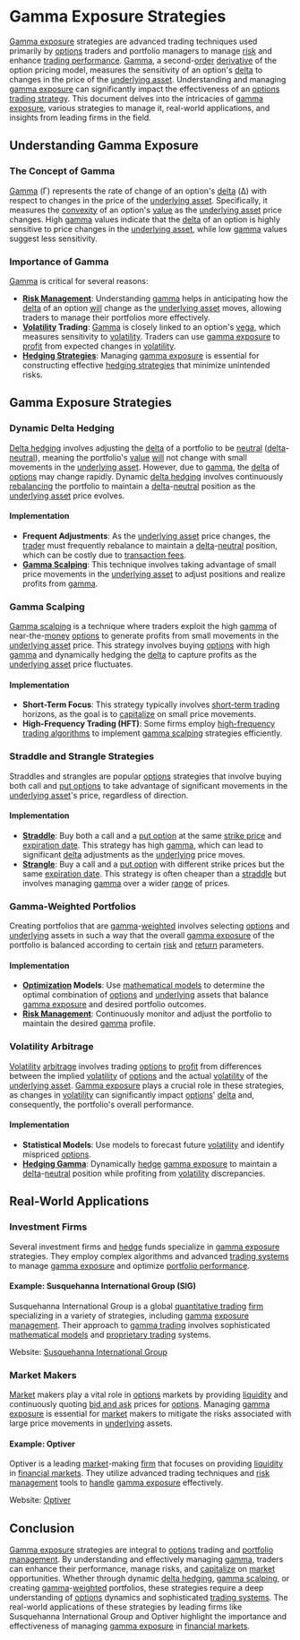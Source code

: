 # Gamma Exposure Strategies

[Gamma exposure](../g/gamma_exposure.md) strategies are advanced trading techniques used primarily by [options](../o/options.md) traders and portfolio managers to manage [risk](../r/risk.md) and enhance [trading performance](../t/trading_performance.md). [Gamma](../g/gamma.md), a second-[order](../o/order.md) [derivative](../d/derivative.md) of the option pricing model, measures the sensitivity of an option's [delta](../d/delta.md) to changes in the price of the [underlying asset](../u/underlying_asset.md). Understanding and managing [gamma exposure](../g/gamma_exposure.md) can significantly impact the effectiveness of an [options](../o/options.md) [trading strategy](../t/trading_strategy.md). This document delves into the intricacies of [gamma exposure](../g/gamma_exposure.md), various strategies to manage it, real-world applications, and insights from leading firms in the field.

## Understanding Gamma Exposure

### The Concept of Gamma
[Gamma](../g/gamma.md) (Γ) represents the rate of change of an option's [delta](../d/delta.md) (Δ) with respect to changes in the price of the [underlying asset](../u/underlying_asset.md). Specifically, it measures the [convexity](../c/convexity.md) of an option's [value](../v/value.md) as the [underlying asset](../u/underlying_asset.md) price changes. High [gamma](../g/gamma.md) values indicate that the [delta](../d/delta.md) of an option is highly sensitive to price changes in the [underlying asset](../u/underlying_asset.md), while low [gamma](../g/gamma.md) values suggest less sensitivity.

### Importance of Gamma
[Gamma](../g/gamma.md) is critical for several reasons:
- **[Risk Management](../r/risk_management.md)**: Understanding [gamma](../g/gamma.md) helps in anticipating how the [delta](../d/delta.md) of an option [will](../w/will.md) change as the [underlying asset](../u/underlying_asset.md) moves, allowing traders to manage their portfolios more effectively.
- **[Volatility](../v/volatility.md) Trading**: [Gamma](../g/gamma.md) is closely linked to an option's [vega](../v/vega.md), which measures sensitivity to [volatility](../v/volatility.md). Traders can use [gamma exposure](../g/gamma_exposure.md) to [profit](../p/profit.md) from expected changes in [volatility](../v/volatility.md).
- **[Hedging Strategies](../h/hedging_strategies.md)**: Managing [gamma exposure](../g/gamma_exposure.md) is essential for constructing effective [hedging strategies](../h/hedging_strategies.md) that minimize unintended risks.

## Gamma Exposure Strategies

### Dynamic Delta Hedging
[Delta hedging](../d/delta_hedging.md) involves adjusting the [delta](../d/delta.md) of a portfolio to be [neutral](../n/neutral.md) ([delta](../d/delta.md)-[neutral](../n/neutral.md)), meaning the portfolio's [value](../v/value.md) [will](../w/will.md) not change with small movements in the [underlying asset](../u/underlying_asset.md). However, due to [gamma](../g/gamma.md), the [delta](../d/delta.md) of [options](../o/options.md) may change rapidly. Dynamic [delta hedging](../d/delta_hedging.md) involves continuously [rebalancing](../r/rebalancing.md) the portfolio to maintain a [delta](../d/delta.md)-[neutral](../n/neutral.md) position as the [underlying asset](../u/underlying_asset.md) price evolves.

#### Implementation
- **Frequent Adjustments**: As the [underlying asset](../u/underlying_asset.md) price changes, the [trader](../t/trader.md) must frequently rebalance to maintain a [delta](../d/delta.md)-[neutral](../n/neutral.md) position, which can be costly due to [transaction fees](../t/transaction_fees.md).
- **[Gamma Scalping](../g/gamma_scalping.md)**: This technique involves taking advantage of small price movements in the [underlying asset](../u/underlying_asset.md) to adjust positions and realize profits from [gamma](../g/gamma.md).

### Gamma Scalping
[Gamma scalping](../g/gamma_scalping.md) is a technique where traders exploit the high [gamma](../g/gamma.md) of near-the-[money](../m/money.md) [options](../o/options.md) to generate profits from small movements in the [underlying asset](../u/underlying_asset.md) price. This strategy involves buying [options](../o/options.md) with high [gamma](../g/gamma.md) and dynamically hedging the [delta](../d/delta.md) to capture profits as the [underlying asset](../u/underlying_asset.md) price fluctuates.

#### Implementation
- **Short-Term Focus**: This strategy typically involves [short-term trading](../s/short-term_trading.md) horizons, as the goal is to [capitalize](../c/capitalize.md) on small price movements.
- **High-Frequency Trading (HFT)**: Some firms employ [high-frequency trading algorithms](../h/high-frequency_trading_algorithms.md) to implement [gamma scalping](../g/gamma_scalping.md) strategies efficiently.

### Straddle and Strangle Strategies
Straddles and strangles are popular [options](../o/options.md) strategies that involve buying both call and [put options](../p/put_options.md) to take advantage of significant movements in the [underlying asset](../u/underlying_asset.md)'s price, regardless of direction.

#### Implementation
- **[Straddle](../s/straddle.md)**: Buy both a call and a [put option](../p/put.md) at the same [strike price](../s/strike_price.md) and [expiration date](../e/expiration_date.md). This strategy has high [gamma](../g/gamma.md), which can lead to significant [delta](../d/delta.md) adjustments as the [underlying](../u/underlying.md) price moves.
- **[Strangle](../s/strangle.md)**: Buy a call and a [put option](../p/put.md) with different strike prices but the same [expiration date](../e/expiration_date.md). This strategy is often cheaper than a [straddle](../s/straddle.md) but involves managing [gamma](../g/gamma.md) over a wider [range](../r/range.md) of prices.

### Gamma-Weighted Portfolios
Creating portfolios that are [gamma](../g/gamma.md)-[weighted](../w/weighted.md) involves selecting [options](../o/options.md) and [underlying](../u/underlying.md) assets in such a way that the overall [gamma exposure](../g/gamma_exposure.md) of the portfolio is balanced according to certain [risk](../r/risk.md) and [return](../r/return.md) parameters.

#### Implementation
- **[Optimization](../o/optimization.md) Models**: Use [mathematical models](../m/mathematical_models_in_trading.md) to determine the optimal combination of [options](../o/options.md) and [underlying](../u/underlying.md) assets that balance [gamma exposure](../g/gamma_exposure.md) and desired portfolio outcomes.
- **[Risk Management](../r/risk_management.md)**: Continuously monitor and adjust the portfolio to maintain the desired [gamma](../g/gamma.md) profile.

### Volatility Arbitrage
[Volatility](../v/volatility.md) [arbitrage](../a/arbitrage.md) involves trading [options](../o/options.md) to [profit](../p/profit.md) from differences between the implied [volatility](../v/volatility.md) of [options](../o/options.md) and the actual [volatility](../v/volatility.md) of the [underlying asset](../u/underlying_asset.md). [Gamma exposure](../g/gamma_exposure.md) plays a crucial role in these strategies, as changes in [volatility](../v/volatility.md) can significantly impact [options](../o/options.md)' [delta](../d/delta.md) and, consequently, the portfolio's overall performance.

#### Implementation
- **Statistical Models**: Use models to forecast future [volatility](../v/volatility.md) and identify mispriced [options](../o/options.md).
- **[Hedging Gamma](../h/hedging_gamma.md)**: Dynamically [hedge](../h/hedge.md) [gamma exposure](../g/gamma_exposure.md) to maintain a [delta](../d/delta.md)-[neutral](../n/neutral.md) position while profiting from [volatility](../v/volatility.md) discrepancies.

## Real-World Applications

### Investment Firms
Several investment firms and [hedge](../h/hedge.md) funds specialize in [gamma exposure](../g/gamma_exposure.md) strategies. They employ complex algorithms and advanced [trading systems](../t/trading_systems.md) to manage [gamma exposure](../g/gamma_exposure.md) and optimize [portfolio performance](../p/portfolio_performance.md).

#### Example: Susquehanna International Group (SIG)
Susquehanna International Group is a global [quantitative trading](../q/quantitative_trading.md) [firm](../f/firm.md) specializing in a variety of strategies, including [gamma](../g/gamma.md) [exposure management](../e/exposure_management.md). Their approach to [gamma trading](../g/gamma_trading.md) involves sophisticated [mathematical models](../m/mathematical_models_in_trading.md) and [proprietary trading](../p/proprietary_trading.md) systems.

Website: [Susquehanna International Group](https://www.sig.com)

### Market Makers
[Market](../m/market.md) makers play a vital role in [options](../o/options.md) markets by providing [liquidity](../l/liquidity.md) and continuously quoting [bid and ask](../b/bid_and_ask.md) prices for [options](../o/options.md). Managing [gamma exposure](../g/gamma_exposure.md) is essential for [market](../m/market.md) makers to mitigate the risks associated with large price movements in [underlying](../u/underlying.md) assets.

#### Example: Optiver
Optiver is a leading [market](../m/market.md)-making [firm](../f/firm.md) that focuses on providing [liquidity](../l/liquidity.md) in [financial markets](../f/financial_market.md). They utilize advanced trading techniques and [risk management](../r/risk_management.md) tools to [handle](../h/handle.md) [gamma exposure](../g/gamma_exposure.md) effectively.

Website: [Optiver](https://www.optiver.com)

## Conclusion

[Gamma exposure](../g/gamma_exposure.md) strategies are integral to [options](../o/options.md) trading and [portfolio management](../p/portfolio_management.md). By understanding and effectively managing [gamma](../g/gamma.md), traders can enhance their performance, manage risks, and [capitalize](../c/capitalize.md) on [market](../m/market.md) opportunities. Whether through dynamic [delta hedging](../d/delta_hedging.md), [gamma scalping](../g/gamma_scalping.md), or creating [gamma](../g/gamma.md)-[weighted](../w/weighted.md) portfolios, these strategies require a deep understanding of [options](../o/options.md) dynamics and sophisticated [trading systems](../t/trading_systems.md). The real-world applications of these strategies by leading firms like Susquehanna International Group and Optiver highlight the importance and effectiveness of managing [gamma exposure](../g/gamma_exposure.md) in [financial markets](../f/financial_market.md).
